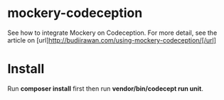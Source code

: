 mockery-codeception
===================

See how to integrate Mockery on Codeception. For more detail, see the article on [url]http://budiirawan.com/using-mockery-codeception/[/url]

Install
===================
Run **composer install** first then run **vendor/bin/codecept run unit**. 
